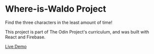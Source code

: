 # Where-is-Waldo Project
Find the three characters in the least amount of time!

This project is part of The Odin Project's curriculum, and was built with React and Firebase.



[Live Demo](https://whereiswaldo-3572e.web.app/)
